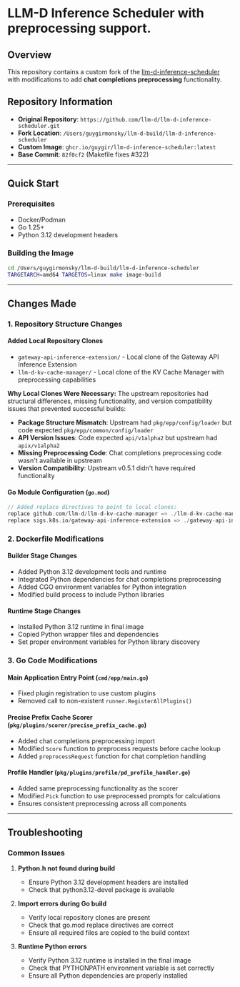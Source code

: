 # LLM-D Inference Scheduler with preprocessing support.

## Overview

This repository contains a custom fork of the [llm-d-inference-scheduler](https://github.com/llm-d/llm-d-inference-scheduler) with modifications to add **chat completions preprocessing** functionality.

## Repository Information

- **Original Repository**: `https://github.com/llm-d/llm-d-inference-scheduler.git`
- **Fork Location**: `/Users/guygirmonsky/llm-d-build/llm-d-inference-scheduler`
- **Custom Image**: `ghcr.io/guygir/llm-d-inference-scheduler:latest`
- **Base Commit**: `82f0cf2` (Makefile fixes #322)

---

## Quick Start

### Prerequisites
- Docker/Podman
- Go 1.25+
- Python 3.12 development headers

### Building the Image
```bash
cd /Users/guygirmonsky/llm-d-build/llm-d-inference-scheduler
TARGETARCH=amd64 TARGETOS=linux make image-build
```

---

## Changes Made

### 1. Repository Structure Changes

#### Added Local Repository Clones
- `gateway-api-inference-extension/` - Local clone of the Gateway API Inference Extension
- `llm-d-kv-cache-manager/` - Local clone of the KV Cache Manager with preprocessing capabilities

**Why Local Clones Were Necessary:**
The upstream repositories had structural differences, missing functionality, and version compatibility issues that prevented successful builds:

- **Package Structure Mismatch**: Upstream had `pkg/epp/config/loader` but code expected `pkg/epp/common/config/loader`
- **API Version Issues**: Code expected `api/v1alpha2` but upstream had `apix/v1alpha2`
- **Missing Preprocessing Code**: Chat completions preprocessing code wasn't available in upstream
- **Version Compatibility**: Upstream v0.5.1 didn't have required functionality

#### Go Module Configuration (`go.mod`)
```go
// Added replace directives to point to local clones:
replace github.com/llm-d/llm-d-kv-cache-manager => ./llm-d-kv-cache-manager
replace sigs.k8s.io/gateway-api-inference-extension => ./gateway-api-inference-extension
```

### 2. Dockerfile Modifications

#### Builder Stage Changes
- Added Python 3.12 development tools and runtime
- Integrated Python dependencies for chat completions preprocessing
- Added CGO environment variables for Python integration
- Modified build process to include Python libraries

#### Runtime Stage Changes
- Installed Python 3.12 runtime in final image
- Copied Python wrapper files and dependencies
- Set proper environment variables for Python library discovery

### 3. Go Code Modifications

#### Main Application Entry Point (`cmd/epp/main.go`)
- Fixed plugin registration to use custom plugins
- Removed call to non-existent `runner.RegisterAllPlugins()`

#### Precise Prefix Cache Scorer (`pkg/plugins/scorer/precise_prefix_cache.go`)
- Added chat completions preprocessing import
- Modified `Score` function to preprocess requests before cache lookup
- Added `preprocessRequest` function for chat completion handling

#### Profile Handler (`pkg/plugins/profile/pd_profile_handler.go`)
- Added same preprocessing functionality as the scorer
- Modified `Pick` function to use preprocessed prompts for calculations
- Ensures consistent preprocessing across all components

---

## Troubleshooting

### Common Issues

1. **Python.h not found during build**
   - Ensure Python 3.12 development headers are installed
   - Check that python3.12-devel package is available

2. **Import errors during Go build**
   - Verify local repository clones are present
   - Check that go.mod replace directives are correct
   - Ensure all required files are copied to the build context

3. **Runtime Python errors**
   - Verify Python 3.12 runtime is installed in the final image
   - Check that PYTHONPATH environment variable is set correctly
   - Ensure all Python dependencies are properly installed
